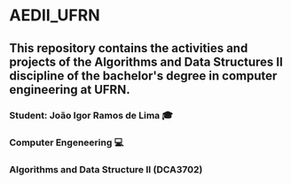 # AEDII_UFRN

## This repository contains the activities and projects of the Algorithms and Data Structures II discipline of the bachelor's degree in computer engineering at UFRN.

### Student: João Igor Ramos de Lima :mortar_board:

### Computer Engeneering :computer:

### Algorithms and Data Structure II (DCA3702)
